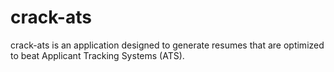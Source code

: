 # crack-ats

crack-ats is an application designed to generate resumes that are optimized to beat Applicant Tracking Systems (ATS). 
